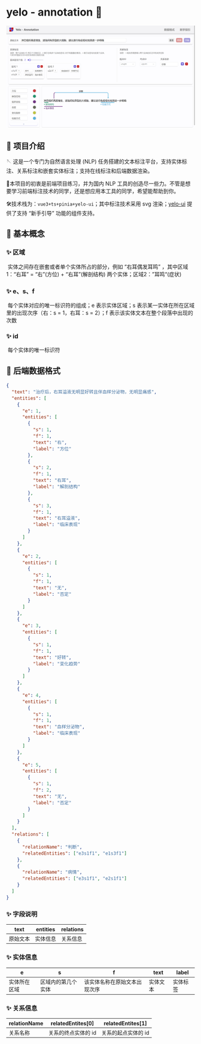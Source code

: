 # yelo - annotation 🚀

![alt text](image.png)

## 🧩 项目介绍

🪡 这是一个专门为自然语言处理 (NLP) 任务搭建的文本标注平台，支持实体标注、关系标注和嵌套实体标注；支持在线标注和后端数据渲染。

🔌本项目的初衷是前端项目练习，并为国内 NLP 工具的创造尽一些力。不管是想要学习前端标注技术的同学，还是想应用本工具的同学，希望能帮助到你。

🛠技术栈为：`vue3+ts+pinia+yelo-ui`；其中标注技术采用 svg 渲染；[yelo-ui](https://www.npmjs.com/package/yelo-ui) 提供了支持 “新手引导” 功能的组件支持。



## 🧩 基本概念

### ✨ 区域

​	实体之间存在嵌套或者单个实体所占的部分，例如 “右耳偶发耳鸣” ，其中区域 1：“右耳” = “右”(方位) + “右耳”(解剖结构) 两个实体；区域2：”耳鸣“(症状)

### ✨ e、s、f

​	每个实体对应的唯一标识符的组成；e 表示实体区域；s 表示某一实体在所在区域里的出现次序（右：s = 1，右耳：s = 2）；f 表示该实体文本在整个段落中出现的次数

### ✨ id

​	每个实体的唯一标识符



## 🧩 后端数据格式

```json
{
  "text": "治疗后，右耳溢液无明显好转且伴血样分泌物，无明显痛感",
  "entities": [
    {
      "e": 1,
      "entities": [
        {
          "s": 1,
          "f": 1,
          "text": "右",
          "label": "方位"
        },
        {
          "s": 2,
          "f": 1,
          "text": "右耳",
          "label": "解剖结构"
        },
        {
          "s": 3,
          "f": 1,
          "text": "右耳溢液",
          "label": "临床表现"
        }
      ]
    },
    {
      "e": 2,
      "entities": [
        {
          "s": 1,
          "f": 1,
          "text": "无",
          "label": "否定"
        }
      ]
    },
    {
      "e": 3,
      "entities": [
        {
          "s": 1,
          "f": 1,
          "text": "好转",
          "label": "变化趋势"
        }
      ]
    },
    {
      "e": 4,
      "entities": [
        {
          "s": 1,
          "f": 1,
          "text": "血样分泌物",
          "label": "临床表现"
        }
      ]
    },
    {
      "e": 5,
      "entities": [
        {
          "s": 1,
          "f": 2,
          "text": "无",
          "label": "否定"
        }
      ]
    }
  ],
  "relations": [
    {
      "relationName": "判断",
      "relatedEntities": ["e3s1f1", "e1s3f1"]
    },
    {
      "relationName": "病情",
      "relatedEntities": ["e3s1f1", "e2s1f1"]
    }
  ]
}
```

### ✨ 字段说明

| text     | entities | relations |
| -------- | -------- | --------- |
| 原始文本 | 实体信息 | 关系信息  |

### ✨ 实体信息

| e            | s                  | f                            | text     | label    |
| ------------ | ------------------ | ---------------------------- | -------- | -------- |
| 实体所在区域 | 区域内的第几个实体 | 该实体名称在原始文本出现次序 | 实体文本 | 实体标签 |

### ✨ 关系信息

| relationName | relatedEntites[0]   | relatedEntites[1]   |
| ------------ | ------------------- | ------------------- |
| 关系名称     | 关系的终点实体的 id | 关系的起点实体的 id |

